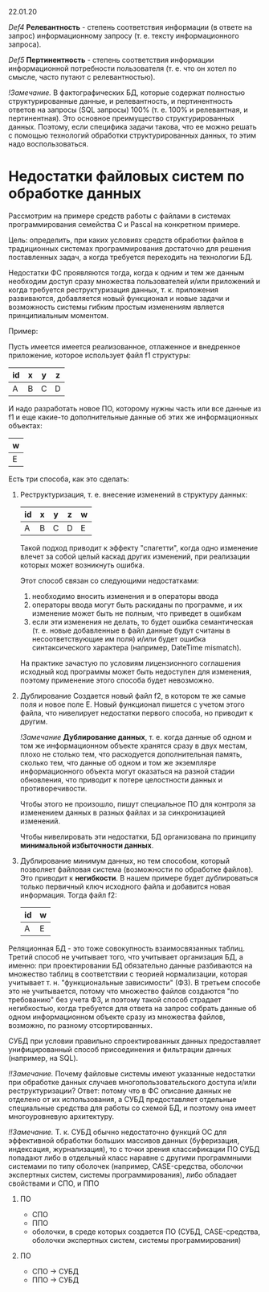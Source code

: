 22.01.20

_Def4_ __Релевантность__ - степень соответствия информации (в ответе на запрос) информационному запросу (т. е. тексту информационного запроса).

_Def5_ __Пертинентность__ - степень соответствия информации информационной потребности пользователя (т. е. что он хотел по смысле, часто путают с релевантностью).

_!Замечание._ В фактографических БД, которые содержат полностью структурированные данные, и релевантность, и пертинентность ответов на запросы (SQL запросы) 100% (т. е. 100% и релевантная, и пертинентная). Это основное преимущество структурированных данных. Поэтому, если специфика задачи такова, что ее можно решать с помощью технологий обработки структурированных данных, то этим надо воспользоваться.

# Недостатки файловых систем по обработке данных

Рассмотрим на примере средств работы с файлами в системах программирования семейства C и Pascal на конкретном примере.

Цель: определить, при каких условиях средств обработки файлов в традиционных системах программирования достаточно для решения поставленных задач, а когда требуется переходить на технологии БД.

Недостатки ФС проявляются тогда, когда к одним и тем же данным необходим доступ сразу множества пользователей и/или приложений и когда требуется реструктуризация данных, т. к. приложения развиваются, добавляется новый функционал и новые задачи и возможность системы гибким простым изменениям является принципиальным моментом.

Пример:

Пусть имеется имеется реализованное, отлаженное и внедренное приложение, которое использует файл f1 структуры:

id | x | y | z
---|-----|---|------
A | B | C | D

И надо разработать новое ПО, которому нужны часть или все данные из f1 и еще какие-то дополнительные данные об этих же информационных объектах:

w |
--|
E |

Есть три способа, как это сделать:
1. Реструктуризация, т. е. внесение изменений в структуру данных:

    id | x | y | z | w
    ---|-----|---|------|--
    A | B | C | D | E

    Такой подход приводит к эффекту "спагетти", когда одно изменение влечет за собой целый каскад других изменений, при реализации которых может возникнуть ошибка.

    Этот способ связан со следующими недостатками:
    1. необходимо вносить изменения и в операторы ввода
    2. операторы ввода могут быть раскиданы по программе, и их изменение может быть не полным, что приведет в ошибкам
    3. если эти изменения не делать, то будет ошибка семантическая (т. е. новые добавленные в файл данные будут считаны в несоответствующие им поля) и/или будет ошибка синтаксического характера (например, DateTime mismatch).

    На практике зачастую по условиям лицензионного соглашения исходный код программы может быть недоступен для изменения, поэтому применение этого способа будет невозможно.

2. Дублирование
    Создается новый файл f2, в котором те же самые поля и новое поле E. Новый функционал пишется с учетом этого файла, что нивелирует недостатки первого способа, но приводит к другим.

    _!Замечание_ __Дублирование данных__, т. е. когда данные об одном и том же информационном объекте хранятся сразу в двух местам, плохо не столько тем, что расходуется дополнительная память, сколько тем, что данные об одном и том же экземпляре информационного объекта могут оказаться на разной стадии обновления, что приводит к потере целостности данных и противоречивости.

    Чтобы этого не произошло, пишут специальное ПО для контроля за изменением данных в разных файлах и за синхронизацией изменений.

    Чтобы нивелировать эти недостатки, БД организована по принципу __минимальной избыточности данных__.

3. Дублирование минимум данных, но тем способом, который позволяет файловая система (возможности по обработке файлов). Это приводит к __негибкости__.
    В нашем примере будет дублироваться только первичный ключ исходного файла и добавится новая информация. Тогда файл f2:

    id | w
    ---|---
    A | E

Реляционная БД - это тоже совокупность взаимосвязанных таблиц. Третий способ не учитывает того, что учитывает организация БД, а именно: при проектировании БД обязательно данные разбиваются на множество таблиц в соответствии с теорией нормализации, которая учитывает т. н. "функциональные зависимости" (ФЗ). В третьем способе это не учитывается, потому что множество файлов создаются "по требованию" без учета ФЗ, и поэтому такой способ страдает негибкостью, когда требуется для ответа на запрос собрать данные об одном информационном объекте сразу из множества файлов, возможно, по разному отсортированных.

СУБД при условии правильно спроектированных данных предоставляет унифицированный способ присоединения и фильтрации данных (например, на SQL).

_!!Замечание._ Почему файловые системы имеют указанные недостатки при обработке данных случаев многопользовательского доступа и/или реструктуризации? Ответ: потому что в ФС описание данных не отделено от их использования, а СУБД предоставляет отдельные специальные средства для работы со схемой БД, и поэтому она имеет многоуровневую архитектуру.

_!!Замечание._ Т. к. СУБД обычно недостаточно функций ОС для эффективной обработки больших массивов данных (буферизация, индексация, журнализация), то с точки зрения классификации ПО СУБД попадают либо в отдельный класс наравне с другими программными системами по типу оболочек (например, CASE-средства, оболочки экспертных систем, системы программирования), либо обладает свойствами и СПО, и ППО

1. ПО
    - СПО
    - ППО
    - оболочки, в среде которых создается ПО (СУБД, CASE-средства, оболочки экспертных систем, системы программирования)

2. ПО
    - СПО -> СУБД
    - ППО -> СУБД
